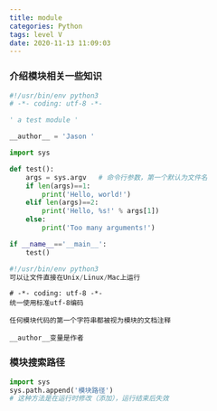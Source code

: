 ```yaml
---
title: module
categories: Python
tags: level V
date: 2020-11-13 11:09:03
---
```


### 介绍模块相关一些知识

```python
#!/usr/bin/env python3
# -*- coding: utf-8 -*-

' a test module '

__author__ = 'Jason '

import sys

def test():
    args = sys.argv   # 命令行参数，第一个默认为文件名
    if len(args)==1:
        print('Hello, world!')
    elif len(args)==2:
        print('Hello, %s!' % args[1])
    else:
        print('Too many arguments!')

if __name__=='__main__':
    test()
```

```python
#!/usr/bin/env python3
可以让文件直接在Unix/Linux/Mac上运行
```

```
# -*- coding: utf-8 -*-
统一使用标准utf-8编码
```

```
任何模块代码的第一个字符串都被视为模块的文档注释
```

```
__author__变量是作者
```

### 模块搜索路径

```python
import sys
sys.path.append('模块路径')
# 这种方法是在运行时修改（添加），运行结束后失效
```



